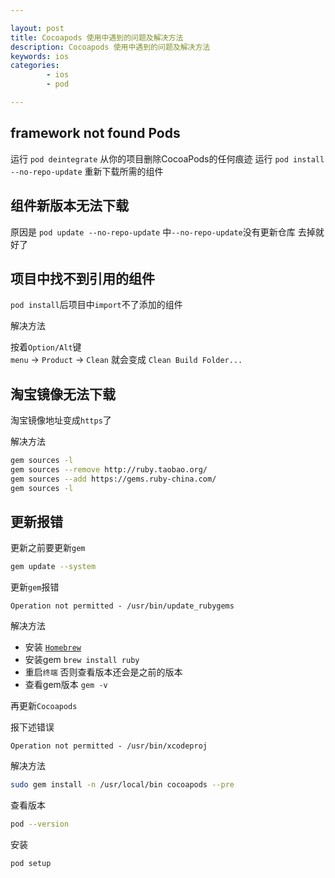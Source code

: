 ```yaml
---

layout: post
title: Cocoapods 使用中遇到的问题及解决方法
description: Cocoapods 使用中遇到的问题及解决方法
keywords: ios
categories: 
        - ios
        - pod

---
```


## framework not found Pods

运行 `pod deintegrate` 从你的项目删除CocoaPods的任何痕迹
运行 `pod install --no-repo-update` 重新下载所需的组件

## 组件新版本无法下载

原因是 `pod update --no-repo-update` 中`--no-repo-update`没有更新仓库 去掉就好了

## 项目中找不到引用的组件

`pod install`后项目中`import`不了添加的组件

解决方法  

按着`Option/Alt`键  
`menu` -> `Product` -> `Clean` 就会变成 `Clean Build Folder...`

## 淘宝镜像无法下载

淘宝镜像地址变成`https`了

解决方法

```bash
gem sources -l
gem sources --remove http://ruby.taobao.org/
gem sources --add https://gems.ruby-china.com/
gem sources -l
```

## 更新报错

更新之前要更新`gem`

```bash
gem update --system
```

更新`gem`报错

```
Operation not permitted - /usr/bin/update_rubygems
```

解决方法

+ 安装 [`Homebrew`](http://brew.sh/)
+ 安装gem `brew install ruby`
+ 重启`终端` 否则查看版本还会是之前的版本
+ 查看gem版本 `gem -v`


再更新`Cocoapods`

报下述错误

```
Operation not permitted - /usr/bin/xcodeproj
```

 解决方法

```bash
sudo gem install -n /usr/local/bin cocoapods --pre
```

查看版本

```bash
pod --version
```

安装

```bash
pod setup
```



